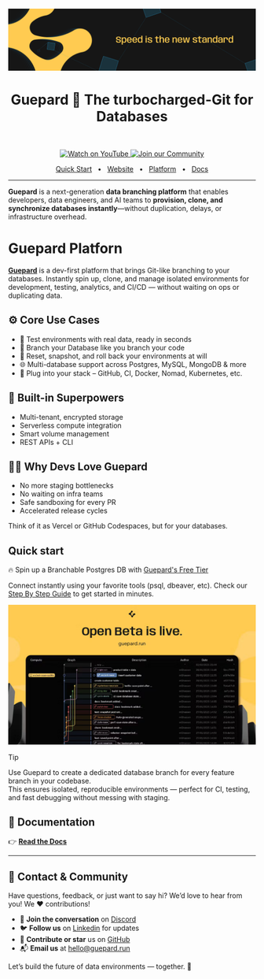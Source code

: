 ![Guepard](/resources/guepard-cover.png)

<div align="center">
    <h1>Guepard 🐆 The turbocharged-Git for Databases</h1>
    <br />  
    <p align="center">
    <a href="https://youtu.be/WlOkLnoY2h8?si=hb6-7kLhlOvVL1u6">
        <img src="https://img.shields.io/badge/Watch-YouTube-%23ffcb51?logo=youtube&logoColor=black" alt="Watch on YouTube" />
    </a>
    <a href="https://discord.gg/NYsNzQGvZT">
        <img src="https://img.shields.io/badge/Join-Community-%23ffcb51?logo=discord&logoColor=black" alt="Join our Community" />
    </a>
    </p>
</div>


<div align="center">
  <a href="https://docs.guepard.run/guepard/get-started/step-by-step-guide">Quick Start</a>
  <span>&nbsp;&nbsp;•&nbsp;&nbsp;</span>
  <a href="https://www.guepard.run">Website</a>
  <span>&nbsp;&nbsp;•&nbsp;&nbsp;</span>
  <a href="https://app.guepard.run">Platform</a>
  <span>&nbsp;&nbsp;•&nbsp;&nbsp;</span>
  <a href="https://docs.guepard.run">Docs</a>
  <br />
  <hr />
</div>

**Guepard** is a next-generation **data branching platform** that enables developers, data engineers, and AI teams to **provision, clone, and synchronize databases instantly**—without duplication, delays, or infrastructure overhead.

# Guepard Platforn

[**Guepard**](https://guepard.run) is a dev-first platform that brings Git-like branching to your databases. Instantly spin up, clone, and manage isolated environments for development, testing, analytics, and CI/CD — without waiting on ops or duplicating data.

## ⚙️ Core Use Cases

* 🧪 Test environments with real data, ready in seconds
* 🧬 Branch your Database like you branch your code
* 🧹 Reset, snapshot, and roll back your environments at will
* 🌐 Multi-database support across Postgres, MySQL, MongoDB & more
* 🧩 Plug into your stack – GitHub, CI, Docker, Nomad, Kubernetes, etc.

## 🔐 Built-in Superpowers

* Multi-tenant, encrypted storage
* Serverless compute integration
* Smart volume management
* REST APIs + CLI

## 🧑‍💻 Why Devs Love Guepard

* No more staging bottlenecks
* No waiting on infra teams
* Safe sandboxing for every PR
* Accelerated release cycles

Think of it as Vercel or GitHub Codespaces, but for your databases.

## Quick start

🔥 Spin up a Branchable Postgres DB with [Guepard's Free Tier](https://app.guepard.run)

Connect instantly using your favorite tools (psql, dbeaver, etc). Check our [Step By Step Guide](https://docs.guepard.run/guepard/get-started/step-by-step-guide) to get started in minutes.

[![Open Beta](/resources/guepard-openbeta-live.png)](https://app.guepard.run)

> [!TIP]
> Use Guepard to create a dedicated database branch for every feature branch in your codebase.  
> This ensures isolated, reproducible environments — perfect for CI, testing, and fast debugging without messing with staging.

## **📖 Documentation**

👉 **[Read the Docs](https://docs.guepard.run)**

---

## **📩 Contact & Community**

Have questions, feedback, or just want to say hi? We’d love to hear from you! We ❤️ contributions!

- 💬 **Join the conversation** on [Discord](https://discord.gg/NYsNzQGvZT)
- 🐦 **Follow us** on [Linkedin](https://www.linkedin.com/company/runguepard) for updates 
- 🐙 **Contribute or star** us on [GitHub](https://github.com/Guepard-Corp/Guepard)  
- 📬 **Email us** at [hello@guepard.run](mailto:support@guepard.run)

Let’s build the future of data environments — together. 🐆
